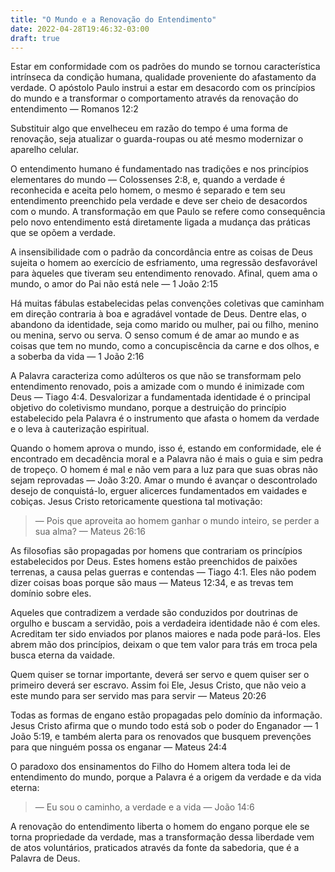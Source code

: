 ```yaml
---
title: "O Mundo e a Renovação do Entendimento"
date: 2022-04-28T19:46:32-03:00
draft: true
---
```


Estar em conformidade com os padrões do mundo se tornou característica intrínseca da condição humana, qualidade proveniente do afastamento da verdade. O apóstolo Paulo instrui a estar em desacordo com os princípios do mundo e a transformar o comportamento através da renovação do entendimento — Romanos 12:2

Substituir algo que envelheceu em razão do tempo é uma forma de renovação, seja atualizar o guarda-roupas ou até mesmo modernizar o aparelho celular.

O entendimento humano é fundamentado nas tradições e nos princípios elementares do mundo — Colossenses 2:8, e, quando a verdade é reconhecida e aceita pelo homem, o mesmo é separado e tem seu entendimento preenchido pela verdade e deve ser cheio de desacordos com o mundo. A transformação em que Paulo se refere como consequência pelo novo entendimento está diretamente ligada a mudança das práticas que se opõem a verdade.

A insensibilidade com o padrão da concordância entre as coisas de Deus sujeita o homem ao exercício de esfriamento, uma regressão desfavorável para àqueles que tiveram seu entendimento renovado. Afinal, quem ama o mundo, o amor do Pai não está nele — 1 João 2:15

Há muitas fábulas estabelecidas pelas convenções coletivas que caminham em direção contraria à boa e agradável vontade de Deus. Dentre elas, o abandono da identidade, seja como marido ou mulher, pai ou filho, menino ou menina, servo ou serva. O senso comum é de amar ao mundo e as coisas que tem no mundo, como a concupiscência da carne e dos olhos, e a soberba da vida — 1 João 2:16

A Palavra caracteriza como adúlteros os que não se transformam pelo entendimento renovado, pois a amizade com o mundo é inimizade com Deus — Tiago 4:4. Desvalorizar a fundamentada identidade é o principal objetivo do coletivismo mundano, porque a destruição do princípio estabelecido pela Palavra é o instrumento que afasta o homem da verdade e o leva à cauterização espiritual.

Quando o homem aprova o mundo, isso é, estando em conformidade, ele é encontrado em decadência moral e a Palavra não é mais o guia e sim pedra de tropeço. O homem é mal e não vem para a luz para que suas obras não sejam reprovadas — João 3:20. Amar o mundo é avançar o descontrolado desejo de conquistá-lo, erguer alicerces fundamentados em vaidades e cobiças. Jesus Cristo retoricamente questiona tal motivação:

> — Pois que aproveita ao homem ganhar o mundo inteiro, se perder a sua alma? — Mateus 26:16

As filosofias são propagadas por homens que contrariam os princípios estabelecidos por Deus. Estes homens estão preenchidos de paixões terrenas, a causa pelas guerras e contendas — Tiago 4:1. Eles não podem dizer coisas boas porque são maus — Mateus 12:34, e as trevas tem domínio sobre eles.

Aqueles que contradizem a verdade são conduzidos por doutrinas de orgulho e buscam a servidão, pois a verdadeira identidade não é com eles. Acreditam ter sido enviados por planos maiores e nada pode pará-los. Eles abrem mão dos princípios, deixam o que tem valor para trás em troca pela busca eterna da vaidade.

Quem quiser se tornar importante, deverá ser servo e quem quiser ser o primeiro deverá ser escravo. Assim foi Ele, Jesus Cristo, que não veio a este mundo para ser servido mas para servir — Mateus 20:26

Todas as formas de engano estão propagadas pelo domínio da informação. Jesus Cristo afirma que o mundo todo está sob o poder do Enganador — 1 João 5:19, e também alerta para os renovados que busquem prevenções para que ninguém possa os enganar — Mateus 24:4

O paradoxo dos ensinamentos do Filho do Homem altera toda lei de entendimento do mundo, porque a Palavra é a origem da verdade e da vida eterna:

> — Eu sou o caminho, a verdade e a vida — João 14:6

A renovação do entendimento liberta o homem do engano porque ele se torna propriedade da verdade, mas a transformação dessa liberdade vem de atos voluntários, praticados através da fonte da sabedoria, que é a Palavra de Deus.

